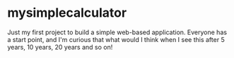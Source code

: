 ﻿# mysimplecalculator
Just my first project to build a simple web-based application.
Everyone has a start point, and I'm curious that what would I think when I see this after 5 years, 10 years, 20 years and so on!
